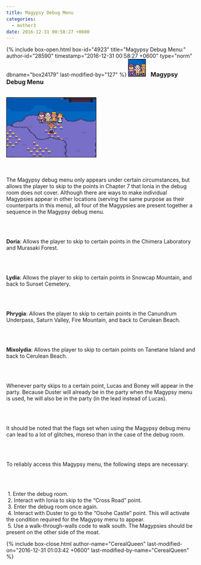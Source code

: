 ```yaml
---
title: Magypsy Debug Menu
categories:
  - mother3
date: 2016-12-31 00:58:27 +0600
---
```

{% include box-open.html box-id="4923" title="Magypsy Debug Menu:" author-id="28590" timestamp="2016-12-31 00:58:27 +0600" type="norm" dbname="box24179" last-modified-by="127" %}
<img src="Magypsy Debug Menu.png" /> <font size="3"> &nbsp; <b>Magypsy Debug Menu</b></font>
<br /><br />

<img src="Magypsy Debug Menu Big.png" />

<br /><br />
The Magypsy debug menu only appears under certain circumstances, but allows the player to skip to the points in Chapter 7 that Ionia in the debug room does not cover. Although there are ways to make individual Magypsies appear in other locations (serving the same purpose as their counterparts in this menu), all four of the Magypsies are present together a sequence in the Magypsy debug menu.

<br /><br />

<b>Doria</b>: Allows the player to skip to certain points in the Chimera Laboratory and Murasaki Forest.

<br /><br />

<b>Lydia</b>: Allows the player to skip to certain points in Snowcap Mountain, and back to Sunset Cemetery.

<br /><br />

<b>Phrygia</b>: Allows the player to skip to certain points in the Canundrum Underpass, Saturn Valley, Fire Mountain, and back to Cerulean Beach.

<br /><br />

<b>Mixolydia</b>: Allows the player to skip to certain points on Tanetane Island and back to Cerulean Beach.

<br /><br />

Whenever party skips to a certain point, Lucas and Boney will appear in the party. Because Duster will already be in the party when the Magypsy menu is used, he will also be in the party (in the lead instead of Lucas).

<br /><br />

It should be noted that the flags set when using the Magypsy debug menu can lead to a lot of glitches, moreso than in the case of the debug room.

<br /><br />

To reliably access this Magypsy menu, the following steps are necessary:

<br /><br />

&nbsp;1. Enter the debug room.<br />
&nbsp;2. Interact with Ionia to skip to the “Cross Road” point.<br />
&nbsp;3. Enter the debug room once again.<br />
&nbsp;4. Interact with Duster to go to the “Osohe Castle” point. This will activate the condition required for the Magypsy menu to appear.<br />
&nbsp;5. Use a walk-through-walls code to walk south. The Magypsies should be present on the other side of the moat.

{% include box-close.html author-name="CerealQueen" last-modified-on="2016-12-31 01:03:42 +0600" last-modified-by-name="CerealQueen" %}
